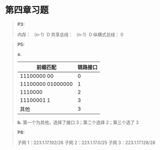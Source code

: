 # 第四章习题

> **P3:**
>
> 内存： （n-1）D
> 共享总线： （n-1）D
> 纵横式总线： 0

> **P5:**
>
> **a.**
>
> | 前缀匹配          | 链路接口 |
> | ----------------- | -------- |
> | 11100000 00       | 0        |
> | 11100000 01000000 | 1        |
> | 1110000           | 2        |
> | 11100001 1        | 3        |
> | 其他              | 3        |
>
> **b.**
> 第一个为其他，选择了接口 3；第二个选择 2；第三个选了 3

> **P8:**
>
> 子网 1：223.1.17.192/26
> 子网 2：223.1.17.0/25
> 子网 3：223.1.17.128/28

